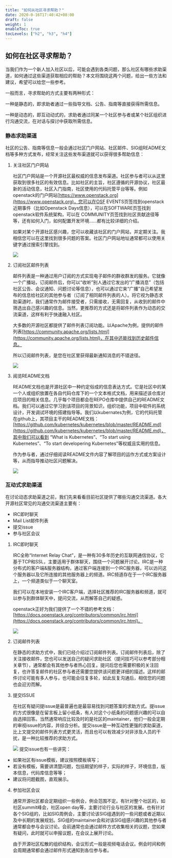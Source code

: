 ```yaml
---
title: "如何从社区寻求帮助？"
date: 2020-0-16T17:40:42+08:00
draft: false
weight: 1
enableToc: true
tocLevels: ["h2", "h3", "h4"]
---
```


## 如何在社区寻求帮助？

当我们作为一个新人加入社区以后，可能会遇到各类问题，那么社区有哪些求助渠道，如何通过这些渠道获取相应的帮助？本文将围绕这两个问题，给出一些方法和建议，希望可以给您一些参考。

一般而言，寻求帮助的方式主要有两种形式：

一种是静态的，即求助者通过一些指导文档、公告、指南等直接获得所需信息。

一种是动态的，即互动动式的，求助者通过同某一个社区参与者或某个社区组织进行沟通交流，在对话与探讨中获取所需信息。

### 静态求助渠道

社区的公告、指南等信息一般会通过社区门户网站、社区邮件、SIG组README文档等多种方式发布，经常关注这些发布渠道就可以获得很多帮助信息：

1.  关注社区门户网站

    社区门户网站是一个开源社区最权威的信息发布渠道。社区参与者可以从这里获取到很多社区的有效信息。比如社区的主旨，社区遵循的开源协议，社区最新的活动信息，社区入门指南，社区使用的代码托管平台等等。例如openstack的门户网站[https://www.openstack.org](https://www.openstack.org)，您可以在OSF EVENTS页签找到openstack近期事件（比如Openstack Days信息），可以在SOFTWARE页签找到openstack软件系统架构，可以在 COMMUNITY页签找到社区贡献途径等等，还有如何入门，如何配置开发环境……都有比较详细的介绍。

    如果对某个开源社区感兴趣，您可以收藏该社区的门户网站，并定期关注。我相信您可以在这里找到很多问题的答案。社区门户网站地址通常都可以使用关键字通过搜索引擎找到。

    ![](howtofindhelp_1.png)
2.  订阅社区邮件列表

    邮件列表是一种通过用户订阅的方式实现电子邮件的群收群发的服务。它就像一个广播站，订阅邮件后，你可以“收听”别人通过它发出的“广播消息”（包括社区公告、会议通知、问题讨论等信息），也可以通过它来“广播”自己希望发布的信息给社区的其他参与者（订阅了相同邮件列表的人）。将它视为静态求助渠道时，我们通常作为邮件接受者，只需接收，无需回复，从收到的邮件中筛选出自己感兴趣的信息。当然，更推荐的方式还是将邮件列表作为动态的交流渠道，这样有利于快速融入社区。

    大多数的开源社区都提供了邮件列表订阅功能。以Apache为例，提供的邮件列表[https://community.apache.org/lists.html](https://community.apache.org/lists.html)，在其中还能找到历史邮件信息。

    所以订阅邮件列表，是您在社区里获得最新通知消息的不错途径。

    ![](howtofindhelp_2.png)
3.  阅览README文档

    README文档也是开源社区中一种约定俗成的信息表达方式。它是社区中的某一个人或组织放置在各自代码仓库下的一个文本格式文档，用来描述该仓库对应项目的相关信息。几乎每个项目都会在REPO仓库中提供自己的README文档。我们可以通过它学习到该项目的背景知识，组织功能，项目中软件的系统设计，开发调试环境的搭建指导等。我们以kubernates为例，它的代码托管在github上，其项目主干的README文档：[https://github.com/kubernetes/kubernetes/blob/master/README.md](https://github.com/kubernetes/kubernetes/blob/master/README.md)，其中我们可以看到 “What is Kubernetes”、“To start using Kubernetes”、“To start developering Kubernetes”等权威且实用的信息。

    作为参与者，通过仔细阅读README文件内容了解项目的运作方式或方案设计等，从而指导推动社区问题解决。

    ![](howtofindhelp_3.png)

### 互动式求助渠道

在讨论动态求助渠道之前，我们先来看看目前社区提供了哪些沟通交流渠道。各大开源社区常见的沟通交流渠道主要有：

*   IRC即时聊天
*   Mail List邮件列表
*   提交issue
*   参与社区会议

1.  IRC即时聊天

    IRC全称“Internet Relay Chat”，是一种有30多年历史的互联网通信协议，它基于TCP和SSL，主要适用于群体聊天，围绕一个问题展开讨论。IRC是一种分布式的客户端&amp;服务器结构，通过客户端连接到一个IRC服务器，可以访问这个服务器以及它所连接的其他服务器上的频道。IRC频道存在于一个IRC服务器上，一个频道类似于一个聊天室。

    我们可以在本地安装一个IRC客户端，选择社区推荐的IRC服务器和频道，就可以参与到群体聊天中，提问交流，从而解答自己的疑惑。

    openstack正好为我们提供了一个不错的参考文档：[https://docs.openstack.org/contributors/common/irc.html](https://docs.openstack.org/contributors/common/irc.html)。

    ![](howtofindhelp_4.png)
2.  订阅邮件列表

    在静态的求助方式中，我们已经介绍过订阅邮件列表。订阅邮件列表后，除了关注接收邮件，您也可以发送自己的疑问求助社区（提问技巧可以参考部分相关章节），通常都会有其他参与者热心回复。提问后您也需要积极的关注回复，也许答复邮件的社区参与者还需要您提供该问题更详细的描述。这样的邮件讨论可能有多人参与，也可能会往复多轮，如此反复沟通后，相信您的问题也会迎刃而解。
3.  提交ISSUE

    在社区有疑问提issue是最普遍也是最容易找到问题答案的求助方式。提issue的方式很像是在留言板上留小纸条，有人对这个小纸条的问题感兴趣的可以自由选择回答。当然通常响应比较及时的是社区的maintainer，他们一般会定期的审视issue的内容，并综合分析。提交issue是一种互动性更强的求助渠道，比上文提交的邮件列表方式更灵活，而且也可以有效减少对非涉及人员的干扰，是一种比较推荐的求助方式。

    ![](howtofindhelp_5.png)
提交issue也有一些讲究：

*   如果社区有issue模板，建议按照模板填写；
*   若没有模板，需要讲清楚问题，包括期望的样子，实际的样子，环境信息，版本信息，代码库信息等等；
*   建议将问题截图，直观展示。

4.  参加社区会议

    通常开源社区都会定期组织一些例会，例会范围不定。有针对整个社区的，如社区summit峰会，社区open day等，主要讨论行业与社区的发展。也有针对各个SIG组的，比如SIG周例会，主要讨论该SIG组遇到的一些问题或者近期以及中长期的发展规划。SIG组的maintainer会和对该SIG组感兴趣的其他参与者通常都会参与会议讨论。会前通常也会通过邮件方式收集相关的议题，您如果有疑问，此时就可以申报议题，在会议上展开讨论。

    由于开源社区松散的组织结构，会议形式一般是视频电话会议。例会时间和例会周期通常都会通过邮件形式通知到各位参与者。
